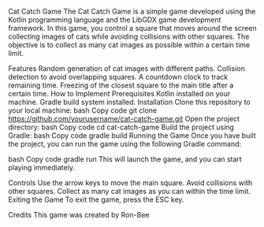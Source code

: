 Cat Catch Game
The Cat Catch Game is a simple game developed using the Kotlin programming language and the LibGDX game development framework. In this game, you control a square that moves around the screen collecting images of cats while avoiding collisions with other squares. The objective is to collect as many cat images as possible within a certain time limit.

Features
Random generation of cat images with different paths.
Collision detection to avoid overlapping squares.
A countdown clock to track remaining time.
Freezing of the closest square to the main title after a certain time.
How to Implement
Prerequisites
Kotlin installed on your machine.
Gradle build system installed.
Installation
Clone this repository to your local machine:
bash
Copy code
git clone https://github.com/yourusername/cat-catch-game.git
Open the project directory:
bash
Copy code
cd cat-catch-game
Build the project using Gradle:
bash
Copy code
gradle build
Running the Game
Once you have built the project, you can run the game using the following Gradle command:

bash
Copy code
gradle run
This will launch the game, and you can start playing immediately.

Controls
Use the arrow keys to move the main square.
Avoid collisions with other squares.
Collect as many cat images as you can within the time limit.
Exiting the Game
To exit the game, press the ESC key.

Credits
This game was created by Ron-Bee
